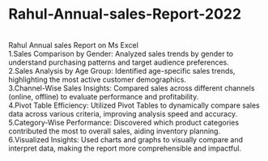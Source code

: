 # Rahul-Annual-sales-Report-2022
<br>
Rahul Annual sales Report on Ms Excel
<br>
1.Sales Comparison by Gender: Analyzed sales trends by gender to understand purchasing patterns and target audience preferences.
<br>
2.Sales Analysis by Age Group: Identified age-specific sales trends, highlighting the most active customer demographics.
<br>
3.Channel-Wise Sales Insights: Compared sales across different channels (online, offline) to evaluate performance and profitability.
<br>
4.Pivot Table Efficiency: Utilized Pivot Tables to dynamically compare sales data across various criteria, improving analysis speed and accuracy.
<br>
5.Category-Wise Performance: Discovered which product categories contributed the most to overall sales, aiding inventory planning.
<br>
6.Visualized Insights: Used charts and graphs to visually compare and interpret data, making the report more comprehensible and impactful.
